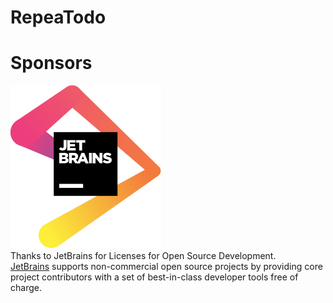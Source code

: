 # RepeaTodo

# Sponsors
[![JetBrains](./images/jetbrains.svg)](https://www.jetbrains.com/?from=AFS)  
Thanks to JetBrains for Licenses for Open Source Development.  
[JetBrains](https://www.jetbrains.com/?from=RepeaTodo) supports non-commercial open source projects by providing core project contributors with a set of best-in-class developer tools free of charge.  
